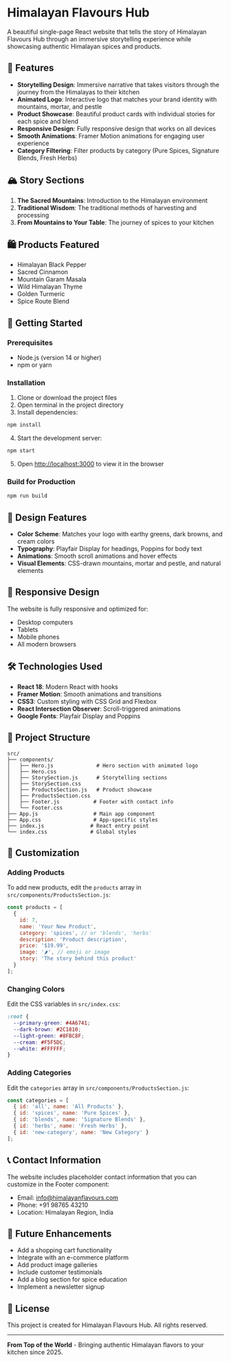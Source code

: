 # Himalayan Flavours Hub

A beautiful single-page React website that tells the story of Himalayan Flavours Hub through an immersive storytelling experience while showcasing authentic Himalayan spices and products.

## 🌟 Features

- **Storytelling Design**: Immersive narrative that takes visitors through the journey from the Himalayas to their kitchen
- **Animated Logo**: Interactive logo that matches your brand identity with mountains, mortar, and pestle
- **Product Showcase**: Beautiful product cards with individual stories for each spice and blend
- **Responsive Design**: Fully responsive design that works on all devices
- **Smooth Animations**: Framer Motion animations for engaging user experience
- **Category Filtering**: Filter products by category (Pure Spices, Signature Blends, Fresh Herbs)

## 🏔️ Story Sections

1. **The Sacred Mountains**: Introduction to the Himalayan environment
2. **Traditional Wisdom**: The traditional methods of harvesting and processing
3. **From Mountains to Your Table**: The journey of spices to your kitchen

## 🛍️ Products Featured

- Himalayan Black Pepper
- Sacred Cinnamon
- Mountain Garam Masala
- Wild Himalayan Thyme
- Golden Turmeric
- Spice Route Blend

## 🚀 Getting Started

### Prerequisites

- Node.js (version 14 or higher)
- npm or yarn

### Installation

1. Clone or download the project files
2. Open terminal in the project directory
3. Install dependencies:

```bash
npm install
```

4. Start the development server:

```bash
npm start
```

5. Open [http://localhost:3000](http://localhost:3000) to view it in the browser

### Build for Production

```bash
npm run build
```

## 🎨 Design Features

- **Color Scheme**: Matches your logo with earthy greens, dark browns, and cream colors
- **Typography**: Playfair Display for headings, Poppins for body text
- **Animations**: Smooth scroll animations and hover effects
- **Visual Elements**: CSS-drawn mountains, mortar and pestle, and natural elements

## 📱 Responsive Design

The website is fully responsive and optimized for:
- Desktop computers
- Tablets
- Mobile phones
- All modern browsers

## 🛠️ Technologies Used

- **React 18**: Modern React with hooks
- **Framer Motion**: Smooth animations and transitions
- **CSS3**: Custom styling with CSS Grid and Flexbox
- **React Intersection Observer**: Scroll-triggered animations
- **Google Fonts**: Playfair Display and Poppins

## 📂 Project Structure

```
src/
├── components/
│   ├── Hero.js              # Hero section with animated logo
│   ├── Hero.css
│   ├── StorySection.js      # Storytelling sections
│   ├── StorySection.css
│   ├── ProductsSection.js   # Product showcase
│   ├── ProductsSection.css
│   ├── Footer.js           # Footer with contact info
│   └── Footer.css
├── App.js                  # Main app component
├── App.css                 # App-specific styles
├── index.js               # React entry point
└── index.css              # Global styles
```

## 🎯 Customization

### Adding Products

To add new products, edit the `products` array in `src/components/ProductsSection.js`:

```javascript
const products = [
  {
    id: 7,
    name: 'Your New Product',
    category: 'spices', // or 'blends', 'herbs'
    description: 'Product description',
    price: '$19.99',
    image: '🌶️', // emoji or image
    story: 'The story behind this product'
  }
];
```

### Changing Colors

Edit the CSS variables in `src/index.css`:

```css
:root {
  --primary-green: #4A6741;
  --dark-brown: #2C1810;
  --light-green: #8FBC8F;
  --cream: #F5F5DC;
  --white: #FFFFFF;
}
```

### Adding Categories

Edit the `categories` array in `src/components/ProductsSection.js`:

```javascript
const categories = [
  { id: 'all', name: 'All Products' },
  { id: 'spices', name: 'Pure Spices' },
  { id: 'blends', name: 'Signature Blends' },
  { id: 'herbs', name: 'Fresh Herbs' },
  { id: 'new-category', name: 'New Category' }
];
```

## 📞 Contact Information

The website includes placeholder contact information that you can customize in the Footer component:

- Email: info@himalayanflavours.com
- Phone: +91 98765 43210
- Location: Himalayan Region, India

## 🌟 Future Enhancements

- Add a shopping cart functionality
- Integrate with an e-commerce platform
- Add product image galleries
- Include customer testimonials
- Add a blog section for spice education
- Implement a newsletter signup

## 📄 License

This project is created for Himalayan Flavours Hub. All rights reserved.

---

**From Top of the World** - Bringing authentic Himalayan flavors to your kitchen since 2025. 